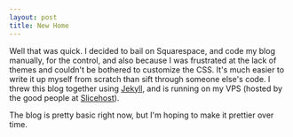 ```yaml
---
layout: post
title: New Home
---
```


Well that was quick. I decided to bail on Squarespace, and code my blog manually, for the control, and also because I was frustrated at the lack of themes and couldn't be bothered to customize the CSS. It's much easier to write it up myself from scratch than sift through someone else's code. I threw this blog together using <a href="http://www.github.com/mojombo/jekyll" target="_blank">Jekyll</a>, and is running on my VPS (hosted by the good people at <a href="http://www.slicehost.com/" target="_blank" />Slicehost</a>).
  
The blog is pretty basic right now, but I'm hoping to make it prettier over time.